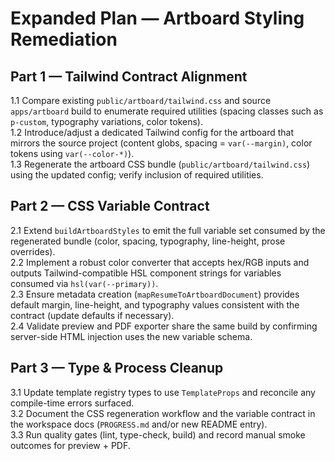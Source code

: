 # Expanded Plan — Artboard Styling Remediation

## Part 1 — Tailwind Contract Alignment
1.1 Compare existing `public/artboard/tailwind.css` and source `apps/artboard` build to enumerate required utilities (spacing classes such as `p-custom`, typography variations, color tokens).  
1.2 Introduce/adjust a dedicated Tailwind config for the artboard that mirrors the source project (content globs, spacing = `var(--margin)`, color tokens using `var(--color-*)`).  
1.3 Regenerate the artboard CSS bundle (`public/artboard/tailwind.css`) using the updated config; verify inclusion of required utilities.

## Part 2 — CSS Variable Contract
2.1 Extend `buildArtboardStyles` to emit the full variable set consumed by the regenerated bundle (color, spacing, typography, line-height, prose overrides).  
2.2 Implement a robust color converter that accepts hex/RGB inputs and outputs Tailwind-compatible HSL component strings for variables consumed via `hsl(var(--primary))`.  
2.3 Ensure metadata creation (`mapResumeToArtboardDocument`) provides default margin, line-height, and typography values consistent with the contract (update defaults if necessary).  
2.4 Validate preview and PDF exporter share the same build by confirming server-side HTML injection uses the new variable schema.

## Part 3 — Type & Process Cleanup
3.1 Update template registry types to use `TemplateProps` and reconcile any compile-time errors surfaced.  
3.2 Document the CSS regeneration workflow and the variable contract in the workspace docs (`PROGRESS.md` and/or new README entry).  
3.3 Run quality gates (lint, type-check, build) and record manual smoke outcomes for preview + PDF.

